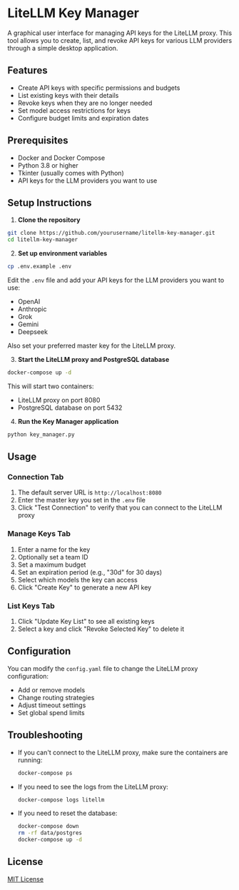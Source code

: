 # LiteLLM Key Manager

A graphical user interface for managing API keys for the LiteLLM proxy. This tool allows you to create, list, and revoke API keys for various LLM providers through a simple desktop application.

## Features

- Create API keys with specific permissions and budgets
- List existing keys with their details
- Revoke keys when they are no longer needed
- Set model access restrictions for keys
- Configure budget limits and expiration dates

## Prerequisites

- Docker and Docker Compose
- Python 3.8 or higher
- Tkinter (usually comes with Python)
- API keys for the LLM providers you want to use

## Setup Instructions

1. **Clone the repository**

```bash
git clone https://github.com/yourusername/litellm-key-manager.git
cd litellm-key-manager
```

2. **Set up environment variables**

```bash
cp .env.example .env
```

Edit the `.env` file and add your API keys for the LLM providers you want to use:

- OpenAI
- Anthropic
- Grok
- Gemini
- Deepseek

Also set your preferred master key for the LiteLLM proxy.

3. **Start the LiteLLM proxy and PostgreSQL database**

```bash
docker-compose up -d
```

This will start two containers:

- LiteLLM proxy on port 8080
- PostgreSQL database on port 5432

4. **Run the Key Manager application**

```bash
python key_manager.py
```

## Usage

### Connection Tab

1. The default server URL is `http://localhost:8080`
2. Enter the master key you set in the `.env` file
3. Click "Test Connection" to verify that you can connect to the LiteLLM proxy

### Manage Keys Tab

1. Enter a name for the key
2. Optionally set a team ID
3. Set a maximum budget
4. Set an expiration period (e.g., "30d" for 30 days)
5. Select which models the key can access
6. Click "Create Key" to generate a new API key

### List Keys Tab

1. Click "Update Key List" to see all existing keys
2. Select a key and click "Revoke Selected Key" to delete it

## Configuration

You can modify the `config.yaml` file to change the LiteLLM proxy configuration:

- Add or remove models
- Change routing strategies
- Adjust timeout settings
- Set global spend limits

## Troubleshooting

- If you can't connect to the LiteLLM proxy, make sure the containers are running:

  ```bash
  docker-compose ps
  ```

- If you need to see the logs from the LiteLLM proxy:

  ```bash
  docker-compose logs litellm
  ```

- If you need to reset the database:
  ```bash
  docker-compose down
  rm -rf data/postgres
  docker-compose up -d
  ```

## License

[MIT License](LICENSE)
